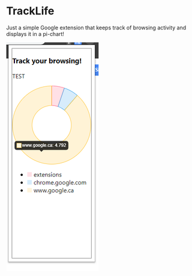 # TrackLife
Just a simple Google extension that keeps track of browsing activity and displays it in a pi-chart!


![](beta.png)
